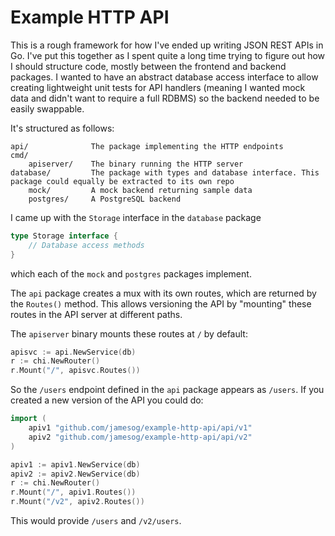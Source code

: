 # Example HTTP API

This is a rough framework for how I've ended up writing JSON REST APIs in Go.
I've put this together as I spent quite a long time trying to figure out how I should structure code, mostly between the frontend and backend packages. I wanted to have an abstract database access interface to allow creating lightweight unit tests for API handlers (meaning I wanted mock data and didn't want to require a full RDBMS) so the backend needed to be easily swappable.

It's structured as follows:

```
api/              The package implementing the HTTP endpoints
cmd/
    apiserver/    The binary running the HTTP server
database/         The package with types and database interface. This package could equally be extracted to its own repo
    mock/         A mock backend returning sample data
    postgres/     A PostgreSQL backend
```

I came up with the `Storage` interface in the `database` package

```go
type Storage interface {
    // Database access methods
}
```

which each of the `mock` and `postgres` packages implement.

The `api` package creates a mux with its own routes, which are returned by the `Routes()` method. This allows versioning the API by "mounting" these routes in the API server at different paths.

The `apiserver` binary mounts these routes at `/` by default:

```go
apisvc := api.NewService(db)
r := chi.NewRouter()
r.Mount("/", apisvc.Routes())
```

So the `/users` endpoint defined in the `api` package appears as `/users`. If you created a new version of the API you could do:

```go
import (
    apiv1 "github.com/jamesog/example-http-api/api/v1"
    apiv2 "github.com/jamesog/example-http-api/api/v2"
)

apiv1 := apiv1.NewService(db)
apiv2 := apiv2.NewService(db)
r := chi.NewRouter()
r.Mount("/", apiv1.Routes())
r.Mount("/v2", apiv2.Routes())
```

This would provide `/users` and `/v2/users`.
